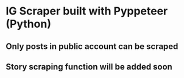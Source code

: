 # IG Scraper built with Pyppeteer (Python)

## Only posts in public account can be scraped

## Story scraping function will be added soon